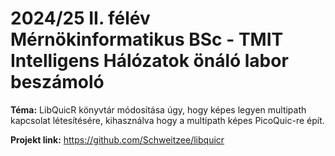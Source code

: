 # 2024/25 II. félév Mérnökinformatikus BSc - TMIT Intelligens Hálózatok önáló labor beszámoló
**Téma:** LibQuicR könyvtár módosítása úgy, hogy képes legyen multipath kapcsolat létesítésére, kihasználva hogy a multipath képes PicoQuic-re épít.

**Projekt link:** https://github.com/Schweitzee/libquicr
